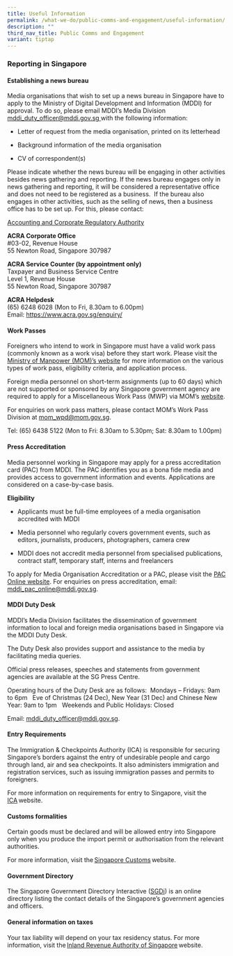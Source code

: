 ```yaml
---
title: Useful Information
permalink: /what-we-do/public-comms-and-engagement/useful-information/
description: ""
third_nav_title: Public Comms and Engagement
variant: tiptap
---
```

<h3>Reporting in Singapore</h3>
<h4>Establishing a news bureau</h4>
<p>Media organisations that wish to set up a news bureau in Singapore have
to apply to the Ministry of Digital Development and Information (MDDI)
for approval. To do so, please email MDDI’s Media Division <a href="mailto:mddi_duty_officer@mddi.gov.sg" rel="noopener noreferrer nofollow" target="_blank">mddi_duty_officer@mddi.gov.sg </a>with
the following information:</p>
<ul data-tight="true" class="tight">
<li>
<p>Letter of request from the media organisation, printed on its letterhead</p>
</li>
<li>
<p>Background information of the media organisation</p>
</li>
<li>
<p>CV of correspondent(s)</p>
</li>
</ul>
<p>Please indicate whether the news bureau will be engaging in other activities
besides news gathering and reporting. If the news bureau engages only in
news gathering and reporting, it will be considered a representative office
and does not need to be registered as a business.&nbsp; If the bureau also
engages in other activities, such as the selling of news, then a business
office has to be set up. For this, please contact:</p>
<p><a href="https://www.acra.gov.sg/" rel="noopener noreferrer nofollow" target="_blank">Accounting and Corporate Regulatory Authority</a>
</p>
<p><strong>ACRA Corporate Office</strong> 
<br>#03-02, Revenue House&nbsp;
<br>55 Newton Road, Singapore 307987</p>
<p><strong>ACRA Service Counter (by appointment only)</strong> 
<br>Taxpayer and Business Service Centre
<br>Level 1, Revenue House
<br>55 Newton Road, Singapore 307987</p>
<p><strong>ACRA Helpdesk</strong> 
<br>(65) 6248 6028 (Mon to Fri, 8.30am to 6.00pm)
<br>Email:&nbsp;<a href="https://www.acra.gov.sg/enquiry/" rel="noopener noreferrer nofollow" target="_blank">https://www.acra.gov.sg/enquiry/</a>
</p>
<h4>Work Passes</h4>
<p>Foreigners who intend to work in Singapore must have a valid work pass
(commonly known as a work visa) before they start work. Please visit the&nbsp;
<a href="https://www.mom.gov.sg/passes-and-permits" rel="noopener noreferrer nofollow" target="_blank">Ministry of Manpower (MOM)’s website</a>&nbsp;for more information on
the various types of work pass, eligibility criteria, and application process.</p>
<p>Foreign media personnel on short-term assignments (up to 60 days) which
are not supported or sponsored by any Singapore government agency are required
to apply for a Miscellaneous Work Pass (MWP) via MOM’s&nbsp;<a href="http://www.mom.gov.sg/passes-and-permits/miscellaneous-work-pass/apply-for-a-pass" rel="noopener noreferrer nofollow" target="_blank">website</a>.</p>
<p>For enquiries on work pass matters, please contact MOM’s Work Pass Division
at&nbsp;<a href="mailto:mom_wpd@mom.gov.sg" rel="noopener noreferrer nofollow" target="_blank">mom_wpd@mom.gov.sg</a>.</p>
<p>Tel: (65) 6438 5122 (Mon to Fri: 8.30am to 5.30pm; Sat: 8.30am to 1.00pm)</p>
<h4>Press Accreditation</h4>
<p>Media personnel working in Singapore may apply for a press accreditation
card (PAC) from MDDI. The PAC identifies you as a bona fide media and provides
access to government information and events. Applications are considered
on a case-by-case basis.</p>
<p><strong>Eligibility</strong>
</p>
<ul data-tight="true" class="tight">
<li>
<p>Applicants must be full-time employees of a media organisation accredited
with MDDI</p>
</li>
<li>
<p>Media personnel who regularly covers government events, such as editors,
journalists, producers, photographers, camera crew</p>
</li>
<li>
<p>MDDI does not accredit media personnel from specialised publications,
contract staff, temporary staff, interns and freelancers</p>
</li>
</ul>
<p>To apply for Media Organisation Accreditation or a PAC, please visit the
<a href="http://paconline.gov.sg" rel="noopener noreferrer nofollow" target="_blank">PAC Online&nbsp;website</a>. For enquiries on press accreditation, email:&nbsp;
<a href="mailto:MCI_PAC_Online@mci.gov.sg" rel="noopener noreferrer nofollow" target="_blank">mddi_pac_online@mddi.gov.sg</a>.</p>
<h4>MDDI Duty Desk</h4>
<p>MDDI’s Media Division facilitates the dissemination of government information
to local and foreign media organisations based in Singapore via the MDDI
Duty Desk.</p>
<p>The Duty Desk also provides support and assistance to the media by facilitating
media queries.</p>
<p>Official press releases, speeches and statements from government agencies
are available at the&nbsp;SG Press Centre.</p>
<p>Operating hours of the Duty Desk are as follows: &nbsp;Mondays – Fridays:
9am to 6pm &nbsp; Eve of Christmas (24 Dec), New Year (31 Dec) and Chinese
New Year: 9am to 1pm &nbsp; Weekends and Public Holidays: Closed</p>
<p>Email:&nbsp;<a href="mailto:mci_duty_officer@mci.gov.sg" rel="noopener noreferrer nofollow" target="_blank">mddi_duty_officer@mddi.gov.sg</a>.</p>
<h4>Entry Requirements</h4>
<p>The Immigration &amp; Checkpoints Authority (ICA) is responsible for securing
Singapore’s borders against the entry of undesirable people and cargo through
land, air and sea checkpoints. It also administers immigration and registration
services, such as issuing immigration passes and permits to foreigners.</p>
<p>For more information on requirements for entry to Singapore, visit the
<a href="https://www.ica.gov.sg/" rel="noopener noreferrer nofollow" target="_blank">ICA</a> website.</p>
<h4>Customs formalities</h4>
<p>Certain goods must be declared and will be allowed entry into Singapore
only when you produce the import permit or authorisation from the relevant
authorities.</p>
<p>For more information, visit the <a href="https://www.customs.gov.sg/individuals/going-through-customs/arrivals" rel="noopener noreferrer nofollow" target="_blank">Singapore Customs</a> website.</p>
<h4>Government Directory</h4>
<p>The Singapore Government Directory Interactive (<a href="http://www.sgdi.gov.sg/" rel="noopener noreferrer nofollow" target="_blank">SGDi</a>) is an online directory listing
the contact details of the Singapore’s government agencies and officers.</p>
<h4>General information on taxes</h4>
<p>Your tax liability will depend on your tax residency status. For more
information, visit the <a href="https://www.iras.gov.sg/" rel="noopener noreferrer nofollow" target="_blank">Inland Revenue Authority of Singapore</a> website.</p>